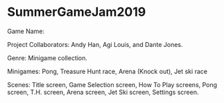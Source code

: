 # SummerGameJam2019
Game Name:

Project Collaborators: Andy Han, Agi Louis, and Dante Jones.

Genre: Minigame collection.

Minigames: Pong, Treasure Hunt race, Arena (Knock out), Jet ski race

Scenes: Title screen, Game Selection screen, How To Play screens, Pong screen, T.H. screen, Arena screen, Jet Ski screen, Settings screen.
